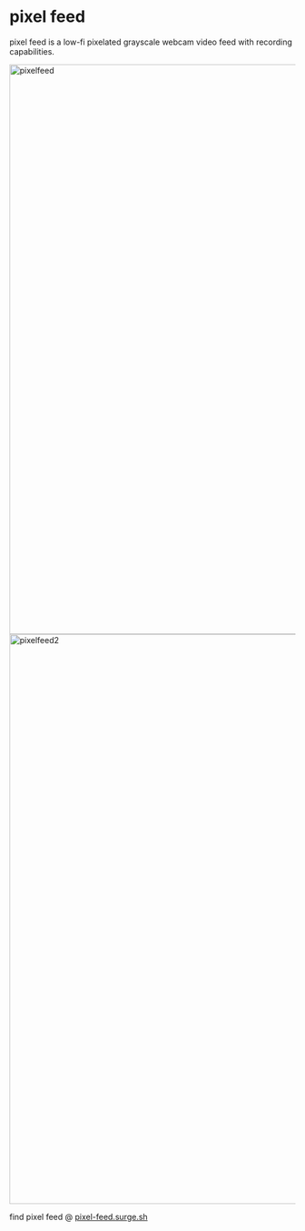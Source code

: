 # pixel feed

pixel feed is a low-fi pixelated grayscale webcam video feed with recording capabilities. 

<img width="1002" alt="pixelfeed" src="https://github.com/user-attachments/assets/08819568-8588-4920-8a63-334d4cb8b9ff">

<img width="1002" alt="pixelfeed2" src="https://github.com/user-attachments/assets/c153a0d6-fee9-4fef-9889-76d7c34a9958">


find pixel feed @ [pixel-feed.surge.sh](https://pixel-feed.surge.sh)
